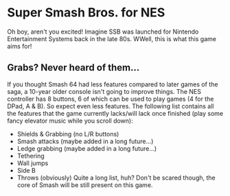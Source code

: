 # Super Smash Bros. for NES
Oh boy, aren't you excited! Imagine SSB was launched for Nintendo Entertainment Systems back in the late 80s. WWell, this is what this game aims for!

## Grabs? Never heard of them...
If you thought Smash 64 had less features compared to later games of the saga, a 10-year older console isn't going to improve things.
The NES controller has 8 buttons, 6 of which can be used to play games (4 for the DPad, A & B). So expect even less features. The following list contains all the features that the game currently lacks/will lack once finished (play some fancy elevator music while you scroll down):
* Shields & Grabbing (no L/R buttons)
* Smash attacks (maybe added in a long future...)
* Ledge grabbing (maybe added in a long future...)
* Tethering
* Wall jumps
* Side B
* Throws (obviously)
Quite a long list, huh? Don't be scared though, the core of Smash will be still present on this game.
